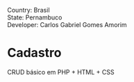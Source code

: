 Country: Brasil<br>
State: Pernambuco<br>
Developer: Carlos Gabriel Gomes Amorim<br>
# Cadastro
CRUD básico em PHP + HTML + CSS 
